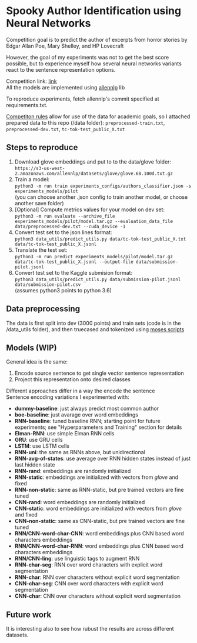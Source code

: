 # Spooky Author Identification using Neural Networks


Competition goal is to predict the author of excerpts from horror stories by Edgar Allan Poe, Mary Shelley, and HP Lovecraft

However, the goal of my experiments was not to get the best score possible, but to experience myself how several neural networks variants react to the sentence representation options. 


Competition link: [link](https://www.kaggle.com/c/spooky-author-identification) <br>
All the models are implemented using [allennlp](https://github.com/allenai/allennlp) lib

To reproduce experiments, fetch allennlp's commit specified at requirements.txt.   

[Competiton rules](https://www.kaggle.com/c/spooky-author-identification/rules) allow for use of the data for academic goals, 
so I attached prepared data to this repo (/data folder): `preprocessed-train.txt`, `preprocessed-dev.txt`, `tc-tok-test_public_X.txt`
## Steps to reproduce
1) Download glove embeddings and put to to the data/glove folder: <br>
`https://s3-us-west-2.amazonaws.com/allennlp/datasets/glove/glove.6B.100d.txt.gz`
2) Train a model: <br>
`python3 -m run train experiments_configs/authors_classifier.json -s experiments_models/pilot`<br>
(you can choose another .json config to train another model, or choose another save folder)
3) [Optional] Compute metrics values for your model on dev set: <br>
`python3 -m run evaluate --archive_file experiments_models/pilot/model.tar.gz --evaluation_data_file data/preprocessed-dev.txt --cuda_device -1`
4) Convert test set to the json lines format: <br>
`python3 data_utils/predict_utils.py data/tc-tok-test_public_X.txt data/tc-tok-test_public_X.jsonl`
5) Translate the test set: <br>
`python3 -m run predict experiments_models/pilot/model.tar.gz data/tc-tok-test_public_X.jsonl --output-file data/submission-pilot.jsonl`
6) Convert test set to the Kaggle submision format: <br>
`python3 data_utils/predict_utils.py data/submission-pilot.jsonl data/submission-pilot.csv`  <br>
(assumes python3 points to python 3.6)

## Data preprocessing
The data is first split into dev (3000 points) and train sets (code is in the /data_utils folder), and then truecased and tokenized using [moses scripts](https://github.com/marian-nmt/moses-scripts)    

## Models (WIP)
General idea is the same:
1) Encode source sentence to get single vector sentence representation
2) Project this representation onto desired classes

Different approaches differ in a way the encode the sentence <br>
Sentence encoding variations I experimented with: <br> 
- __dummy-baseline__: just always predict most common author
- __boe-baseline__: just avarage over word embeddings 
- __RNN-baseline__: tuned baseline RNN; starting point for future experiments; see "Hyperparameters and Training" section for details 
- __Elman-RNN__: use simple Elman RNN cells
- __GRU__: use GRU cells
- __LSTM__: use LSTM cells
- __RNN-uni__: the same as RNNs above, but unidirectional
- __RNN-avg-of-states__: use average over RNN hidden states instead of just last hidden state
- __RNN-rand__:  embeddings are randomly initialized
- __RNN-static__: embeddings are initialized with vectors from _glove_ and fixed  
- __RNN-non-static__: same as RNN-static, but pre trained vectors are fine tuned
- __CNN-rand__:  word embeddings are randomly initialized
- __CNN-static__: word embeddings are initialized with vectors from _glove_ and fixed  
- __CNN-non-static__: same as CNN-static, but pre trained vectors are fine tuned
- __RNN/CNN-word-char-CNN__: word embeddings plus CNN based word characters embeddings  
- __RNN/CNN-word-char-RNN__: word embeddings plus CNN based word characters embeddings  
- __RNN/CNN-ling__: use linguistic tags to augment RNN 
- __RNN-char-seg__: RNN over word characters with explicit word segmentation
- __RNN-char__: RNN over characters without explicit word segmentation
- __CNN-char-seg__: CNN over word characters with explicit word segmentation
- __CNN-char__: CNN over characters without explicit word segmentation

## Future work
It is interesting also to see how rubust the results are across different datasets. 
